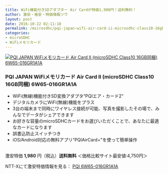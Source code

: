 ```yaml
---
title: WiFi機能付きSDアダプター Air Cardが特価1,980円！送料無料！
author: 激安・格安・特価情報ツウ
layout: post
date: 2016-10-22 02:11:10
permalink: /microsdhc/pqi-japan-wifi-air-card-ii-microsdhc-class10-16gb-6w65-016gr1a1a-1980-nttx.html
categories:
- microSDHC
- WiFiメモリカード
---
```


<div class="img-bg2 img_L">
<a href="http://px.a8.net/svt/ejp?a8mat=ZYP6S+8IMA3E+S1Q+BWGDT&#038;a8ejpredirect=http://nttxstore.jp/_II_PW15346285" target="_blank"><img border="0" alt="PQI JAPAN WiFiメモリカード Air Card II (microSDHC Class10 16GB同梱) 6W65-016GR1A1A" src="http://image.nttxstore.jp/250_images/P/PW/PW15346285.jpg" data-recalc-dims="1" /></a>
</div>

### PQI JAPAN WiFiメモリカード Air Card II (microSDHC Class10 16GB同梱) 6W65-016GR1A1A
<!--more-->

* WiFi(無線)機能付きSD変換アダプタ“PQIエア・カード2"
* デジタルカメラにWiFi(無線)機能をプラス
* 3台の端末まで同時にワイヤレス接続が可能、写真を撮影したその場で、みんなでデータがシェアできます
* お好きな容量のmicroSDHCカードをお選びいただくことで、あなたに最適なカードになります
* 誤書込防止スイッチつき
* iOS/Android対応の無料アプリ“PQIAirCard+"を使って簡単操作

<br clear="all" />激安特価 <span class="tokka-price"><strong>1,980</strong></span> 円（税込）**送料無料**
＜価格比較サイト最安値:4,750円＞

NTT-Xにて激安特価情報を見る： <span class="fs150p"><a href="http://px.a8.net/svt/ejp?a8mat=ZYP6S+8IMA3E+S1Q+BWGDT&#038;a8ejpredirect=http://nttxstore.jp/_II_PW15346285" target="_blank">PQI 6W65-016GR1A1A</a></span>
